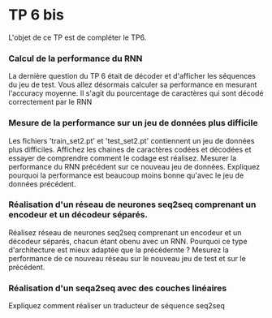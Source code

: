 # TP 6 bis

L'objet de ce TP est de compléter le TP6.


### Calcul de la performance du RNN

La dernière question du TP 6 était de décoder et d'afficher les séquences du jeu de test. Vous allez désormais calculer sa performance en mesurant l'accuracy moyenne. Il s'agit du pourcentage de caractères qui sont décodé correctement par le RNN

### Mesure de la performance sur un jeu de données plus difficile

Les fichiers 'train_set2.pt' et 'test_set2.pt' contiennent un jeu de données plus difficiles. 
Affichez les chaines de caractères codées et décodées et essayer de comprendre comment le codage est réalisez.
Mesurer la performance du RNN précédent sur ce nouveau jeu de données. Expliquez pourquoi la performance est beaucoup moins bonne qu'avec le jeu de données précédent.


### Réalisation d'un réseau de neurones seq2seq comprenant un encodeur et un décodeur séparés.
Réalisez réseau de neurones seq2seq comprenant un encodeur et un décodeur séparés, chacun étant obenu avec un RNN. Pourquoi ce type d'architecture est mieux adaptée que la précédernte ?
Mesurez la performance de ce nouveau réseau sur le nouveau jeu de test et sur le précédent.

### Réalisation d'un seqa2seq avec des couches linéaires
Expliquez comment réaliser un traducteur de séquence seq2seq 
